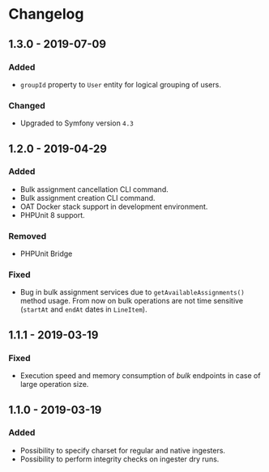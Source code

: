 # Changelog

## 1.3.0 - 2019-07-09

### Added
- `groupId` property to `User` entity for logical grouping of users.

### Changed
- Upgraded to Symfony version `4.3`

## 1.2.0 - 2019-04-29

### Added
- Bulk assignment cancellation CLI command.
- Bulk assignment creation CLI command.
- OAT Docker stack support in development environment.
- PHPUnit 8 support.

### Removed
- PHPUnit Bridge

### Fixed
- Bug in bulk assignment services due to `getAvailableAssignments()` method usage. From now on bulk operations are not time sensitive (`startAt` and `endAt` dates in `LineItem`).

## 1.1.1 - 2019-03-19

### Fixed
- Execution speed and memory consumption of _bulk_ endpoints in case of large operation size.

## 1.1.0 - 2019-03-19

### Added
- Possibility to specify charset for regular and native ingesters.
- Possibility to perform integrity checks on ingester dry runs.
